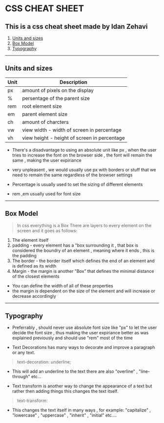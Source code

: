 # CSS CHEAT SHEET
## This is a css cheat sheet made by Idan Zehavi

1. [Units and sizes](#units)
2. [Box Model](#Box)
3. [Typography](#typography)

---

## Units and sizes<a name="units">
| Unit | Description |
|------|-------------|
|px    | amount of pixels on the display|
|%     |persentage of the parent size|
|rem   | root element size|
|em    | parent element size|
|ch    | amount of charcters|
|vw    | view width - width of screen in percentage|
|vh    | view height - height of screen in percentage|

* There's a disadvantage to using an absolute unit like px , when the user tries to increase the font on the browser side , the font will remain the same , making the user expiriance 
* very unpleasent , we would usually use px with borders or stuff that we need to remain the same regardless of the browser settings

* Percentage is usually used to set the sizing of different elements

* rem ,em usually used for font size

---

## Box Model <a name="Box">
> In css everything is a Box
There are layers to every element on the screen and it goes as follows:
1. The element itself
2. padding - every element has a "box surrounding it , that box is considered the boundry of an element , meaning where it ends , this is the padding
3. The border - the border itself which defines the end of an element and is defined as its width
4. Margin - the margin is another "Box" that defines the minimal distance of the closest elements

* You can define the width of all of these properties
* the margin is dependent on the size of the element and will increase or decrease accordingly

---

## Typography <a name="typography">

* Preferrably , should never use absolute font size like "px" to let the user decide the font size , thus making the user expiriance better as was explained previously and should use "rem" most of the time

* Text Decorations has many ways to decorate and improve a paragraph or any text.

> text-decoration: underline;

* This will add an underline to the text
there are also "overline" , "line-through" etc...

* Text transform is another way to change the appearance of a text but rather then adding things this changes the text itself.
> text-transform:

* This changes the text itself in many ways , for example:
"capitalize" , "lowercase" , "uppercase" , "inherit" , "initial" etc....
